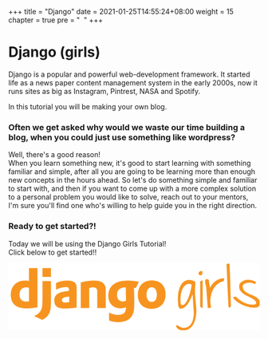 +++
title = "Django"
date = 2021-01-25T14:55:24+08:00
weight = 15
chapter = true
pre = "<i class='fab fa-python'></i>&nbsp; "
+++

# Django (girls)

Django is a popular and powerful web-development framework. It started life as a news paper content management system in the early 2000s, now it runs sites as big as Instagram, Pintrest, NASA and Spotify.

In this tutorial you will be making your own blog.

### Often we get asked why would we waste our time building a blog, when you could just use something like wordpress?

Well, there's a good reason!  
When you learn something new, it's good to start learning with something familiar and simple, after all you are going to be learning more than enough new concepts in the hours ahead. So let's do something simple and familiar to start with, and then if you want to come up with a more complex solution to a personal problem you would like to solve, reach out to your mentors, I'm sure you'll find one who's willing to help guide you in the right direction.

### Ready to get started?!

Today we will be using the Django Girls Tutorial!  
Click below to get started!!

<a href="https://djangogirls.com" target="_blank">
	<img src="images/djangogirls.png" />
</a>
